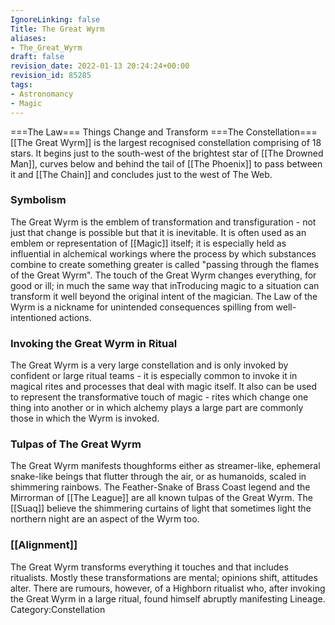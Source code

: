 ```yaml
---
IgnoreLinking: false
Title: The Great Wyrm
aliases:
- The_Great_Wyrm
draft: false
revision_date: 2022-01-13 20:24:24+00:00
revision_id: 85285
tags:
- Astronomancy
- Magic
---
```


===The Law=== 
Things Change and Transform
===The Constellation=== 
[[The Great Wyrm]] is the largest recognised constellation comprising of 18 stars. It begins just to the south-west of the brightest star of [[The Drowned Man]], curves below and behind the tail of [[The Phoenix]] to pass between it and [[The Chain]] and concludes just to the west of The Web.
### Symbolism
The Great Wyrm is the emblem of transformation and transfiguration - not just that change is possible but that it is inevitable. It is often used as an emblem or representation of [[Magic]] itself; it is especially held as influential in alchemical workings where the process by which substances combine to create something greater is called "passing through the flames of the Great Wyrm".
The touch of the Great Wyrm changes everything, for good or ill; in much the same way that inTroducing magic to a situation can transform it well beyond the original intent of the magician. The Law of the Wyrm is a nickname for unintended consequences spilling from well-intentioned actions.
### Invoking the Great Wyrm in Ritual
The Great Wyrm is a very large constellation and is only invoked by confident or large ritual teams - it is especially common to invoke it in magical rites and processes that deal with magic itself. It also can be used to represent the transformative touch of magic - rites which change one thing into another or in which alchemy plays a large part are commonly those in which the Wyrm is invoked.
### Tulpas of The Great Wyrm
The Great Wyrm manifests thoughforms either as streamer-like, ephemeral snake-like beings that flutter through the air, or as humanoids, scaled in shimmering rainbows. The Feather-Snake of Brass Coast legend and the Mirrorman of [[The League]] are all known tulpas of the Great Wyrm. The [[Suaq]] believe the shimmering curtains of light that sometimes light the northern night are an aspect of the Wyrm too.
### [[Alignment]]
The Great Wyrm transforms everything it touches and that includes ritualists. Mostly these transformations are mental; opinions shift, attitudes alter. There are rumours, however, of a Highborn ritualist who, after invoking the Great Wyrm in a large ritual, found himself abruptly manifesting Lineage.
Category:Constellation